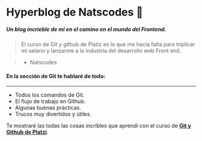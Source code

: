 # Hyperblog de Natscodes 🥝

##### Un blog incríeble de mi  en el camino en el mundo del Frontend.


> El curso de Git y github de Platiz es lo que me hacía falta para triplicar mi salario y lanzarme a la industria del desarrollo web Front end.

>  - Natscodes

#### En la sección de Git te hablaré de todo:

------------



- Todos los comandos de Git.
- El flujo de trabajo en Github.
- Algunas buenas prácticas.
- Trucos muy divertídos y útiles.

Te mostraré las todas las cosas incríbles que aprendí con el curso de [**Git y Github de Platzi**](htthttps://platzi.com/clases/git-github/p:// "Git y Github de Platzi").